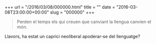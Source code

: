 +++
url = "/2016/03/08/000000.html"
title = ""
date = "2016-03-08T23:00:00+00:00"
slug = "000000"
+++

> Perden el temps els qui creuen que canviant la llengua canvien el món. 

Llavors, ha estat un caprici neoliberal apoderar-se del llenguatge?

